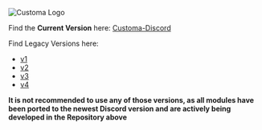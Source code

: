 ![Customa Logo](https://customa.gitlab.io/Customa-Misc/Logo/ProjectsLogos/Inline/PNG/Customa-Discord-Legacy.png)

Find the **Current Version** here: [Customa-Discord](https://gitlab.com/Customa/Customa-Discord)

Find Legacy Versions here:
* [v1](https://gitlab.com/Customa/Customa-Discord-Legacy/tree/v1)
* [v2](https://gitlab.com/Customa/Customa-Discord-Legacy/tree/v2)
* [v3](https://gitlab.com/Customa/Customa-Discord-Legacy/tree/v3)
* [v4](https://gitlab.com/Customa/Customa-Discord-Legacy/tree/v4)

**It is not recommended to use any of those versions, as all modules have been ported to the newest Discord version and are actively being developed in the Repository above**
